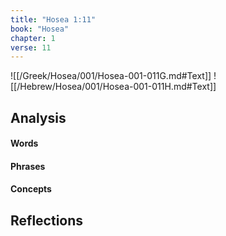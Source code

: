 ```yaml
---
title: "Hosea 1:11"
book: "Hosea"
chapter: 1
verse: 11
---
```

![[/Greek/Hosea/001/Hosea-001-011G.md#Text]]
![[/Hebrew/Hosea/001/Hosea-001-011H.md#Text]]

## Analysis

#### Words

#### Phrases

#### Concepts

## Reflections
